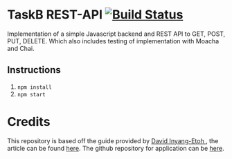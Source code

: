 # TaskB REST-API [![Build Status](https://travis-ci.org/MauriceTXS/task-b_REST-API.svg?branch=master)](https://travis-ci.org/MauriceTXS/task-b_REST-API)

Implementation of a simple Javascript backend and REST API to GET, POST, PUT, DELETE. Which also includes testing of implementation with Moacha and Chai.

## Instructions

1. `npm install`
2. `npm start`

# Credits
This repository is based off the guide provided by [David Inyang-Etoh
](https://github.com/dinyangetoh), the article can be found [here](https://medium.com/@dinyangetoh/how-to-build-simple-restful-api-with-nodejs-expressjs-and-mongodb-99348012925d). The github repository for application can be [here](https://github.com/dinyangetoh/resthub2).
 